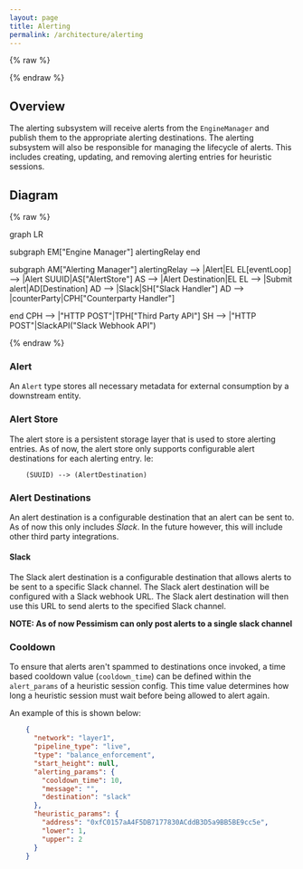 ```yaml
---
layout: page
title: Alerting
permalink: /architecture/alerting
---
```


{% raw %}
<script src="https://cdn.jsdelivr.net/npm/mermaid@10.3.0/dist/mermaid.min.js"></script>
{% endraw %}

## Overview
The alerting subsystem will receive alerts from the `EngineManager` and publish them to the appropriate alerting destinations. The alerting subsystem will also be responsible for managing the lifecycle of alerts. This includes creating, updating, and removing alerting entries for heuristic sessions.

## Diagram

{% raw %}
<div class="mermaid">
graph LR

subgraph EM["Engine Manager"]
    alertingRelay
end

subgraph AM["Alerting Manager"]
    alertingRelay --> |Alert|EL
    EL[eventLoop] --> |Alert SUUID|AS["AlertStore"]
    AS --> |Alert Destination|EL
    EL --> |Submit alert|AD[Destination]
    AD --> |Slack|SH["Slack Handler"]
    AD --> |counterParty|CPH["Counterparty Handler"]

end
CPH --> |"HTTP POST"|TPH["Third Party API"]
SH --> |"HTTP POST"|SlackAPI("Slack Webhook API")
</div>
{% endraw %}

### Alert
An `Alert` type stores all necessary metadata for external consumption by a downstream entity. 
### Alert Store
The alert store is a persistent storage layer that is used to store alerting entries. As of now, the alert store only supports configurable alert destinations for each alerting entry. Ie:
```
    (SUUID) --> (AlertDestination)
```

### Alert Destinations
An alert destination is a configurable destination that an alert can be sent to. As of now this only includes _Slack_. In the future however, this will include other third party integrations.

#### Slack
The Slack alert destination is a configurable destination that allows alerts to be sent to a specific Slack channel. The Slack alert destination will be configured with a Slack webhook URL. The Slack alert destination will then use this URL to send alerts to the specified Slack channel.

**NOTE: As of now Pessimism can only post alerts to a single slack channel**

### Cooldown
To ensure that alerts aren't spammed to destinations once invoked, a time based cooldown value (`cooldown_time`) can be defined within the  `alert_params` of a heuristic session config. This time value determines how long a heuristic session must wait before being allowed to alert again. 

An example of this is shown below:
```json
    {
      "network": "layer1",
      "pipeline_type": "live",
      "type": "balance_enforcement",
      "start_height": null,
      "alerting_params": {
        "cooldown_time": 10,
        "message": "",
        "destination": "slack"
      },
      "heuristic_params": {
        "address": "0xfC0157aA4F5DB7177830ACddB3D5a9BB5BE9cc5e",
        "lower": 1,
        "upper": 2
      }
    }
```
